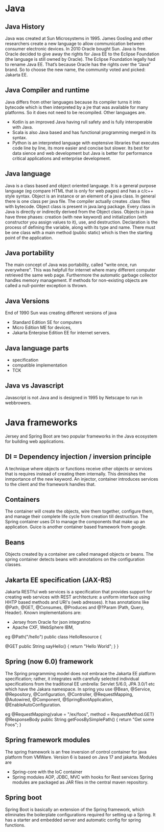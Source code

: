 # Java

## Java History
Java was created at Sun Microsystems in 1995. James Gosling and other researchers create a new language to allow communication between consumer electronic devices. In 2010 Oracle bought Sun. Java is free. Oracle decided to give away the rights for Java EE to the Eclipse Foundation (the language is still owned by Oracle). The Eclipse Foundation legally had to rename Java EE. That’s because Oracle has the rights over the “Java” brand.
So to choose the new name, the community voted and picked: Jakarta EE.

## Java Compiler and runtime
Java differs from other languages because its compiler turns it into bytecode which is then interpreted by a jre that was available for many platforms. So it does not need to be recompiled. Other languages are.
- Kotlin is an improved Java having rull safety and is fully interoperable with Java.
- Scala is also Java based and has functional programming merged in its syntax.
- Python is an interpreted language with exptensive libraries that executes code line by line, its more easier and concise but slower. Its best for data sience and web development but Java is better for performance critical applications and enterprise development.

## Java language
Java is a class based and object oriented language. It is a general purpose language (eg compare HTML that is only for web pages) and has a c/c++ style syntax.
Object is an instance or an element of a java class. In general there is one class per java file. The compiler actually creates .class files with bytecode. Object class is present in java.lang package. Every class in Java is directly or indirectly derived from the Object class. Objects in java have three phases: creation (with new keyword) and initialization (with constructor you assign values to it), use, and destruction. Declaration is the process of defining the variable, along with its type and name. There must be one class with a main method (public static) which is then the starting point of the application.

## Java portability
The main concept of Java was portability, called "write once, run everywhere". This was helpfull for internet where many different computer retrieved the same web page. Furthermore the automatic garbage collector handles memory management. If methods for non-existing objects are called a null-pointer exception is thrown.

## Java Versions
End of 1990 Sun was creating different versions of java
- Standard Edition SE for computers
- Micro Edition ME for devices,
- Jakarta Enterpise Edition EE for internet servers.

## Java language parts
- specification
- compatible implementation
- TCK

## Java vs Javascript
Javascript is not Java and is designed in 1995 by Netscape to run in webbrowers.


# Java frameworks
Jersey and Spring Boot are two popular frameworks in the Java ecosystem for building web applications.

## DI = Dependency injection / inversion principle
A technique where objects or functions receive other objects or services that is requires instead of creating them internally. This dminishes the inmportance of the new keyword. An injector, container introduces services to the client and the framework handles that.

## Containers
The container will create the objects, wire them together, configure them, and manage their complete life cycle from creation till destruction. The Spring container uses DI to manage the components that make up an application. Guice is another container based framework from google.

## Beans
Objects created by a container are called managed objects or beans. The spring container detects beans with annotations on the configuration classes.

## Jakarta EE specification (JAX-RS)
Jakarta RESTful web services is a specification that provides support for creating web services with REST architecture: a uniform interface using HHTP based methods and URI's (web adresses). It has annotations like @Path, @GET, @Consumes, @Produces and @?Param (Path, Query, Header). Known implementations are:
- Jersey from Oracle for json integratino
- Apache CXF, WebSphere IBM,

eg
@Path("/hello")
public class HelloResource {

@GET
public String sayHello() {
return "Hello World";
}
}

## Spring (now 6.0) framework
The Spring programming model does not embrace the Jakarta EE platform specification; rather, it integrates with carefully selected individual specifications from the traditional EE umbrella: Servlet 5/6.0, JPA 3.0/1 etc which have the Jakara namespace. In spring you use @Bean, @Service, @Repository, @Configuration, @Controller, @RequestMapping, @Autowired, @Component, @SpringBootApplication, @EnableAutoConfiguration.

eg
@RequestMapping(value = "/ex/foos", method = RequestMethod.GET)
@ResponseBody
public String getFoosBySimplePath() {
return "Get some Foos";
}

## Spring framework modules
The spring framework is an free inversion of control container for java platform from VMWare. Version 6 is based on Java 17 and jakarta. Modules are
- Spring-core with the IoC container
- Spring modules AOP, JDBC, MVC with hooks for Rest services
  Spring modules are packaged as JAR files in the central maven repository.

## Spring boot
Spring Boot is basically an extension of the Spring framework, which eliminates the boilerplate configurations required for setting up a Spring. It has a starter and embedded server and automatic config for spring functions.





